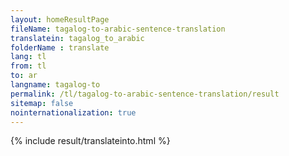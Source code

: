 ```yaml
---
layout: homeResultPage
fileName: tagalog-to-arabic-sentence-translation
translatein: tagalog_to_arabic
folderName : translate
lang: tl
from: tl
to: ar
langname: tagalog-to
permalink: /tl/tagalog-to-arabic-sentence-translation/result
sitemap: false
nointernationalization: true
---
```

{% include result/translateinto.html %}

<script src="/js/result/translation.js" data-foldername="{{page.folderName}}" data-lang="{{page.lang}}"></script>
